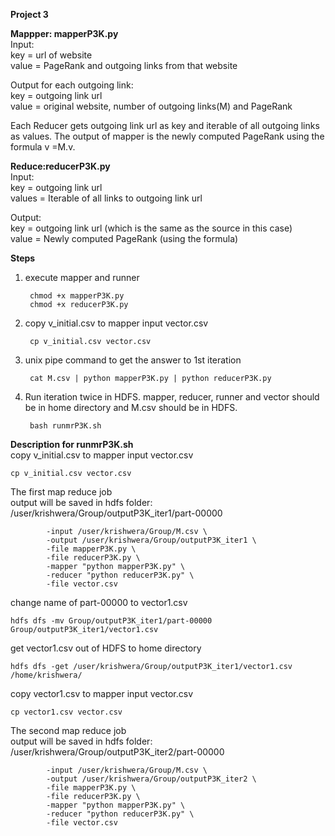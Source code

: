 **Project 3**

**Mappper: mapperP3K.py**  
Input:  
key = url of website  
value = PageRank and outgoing links from that website 
 
Output for each outgoing link:  
key = outgoing link url   
value = original website, number of outgoing links(M) and PageRank 
 
Each Reducer gets outgoing link url as key and iterable of all outgoing links as values. The output of mapper is the newly computed PageRank using the formula v =M.v. 
 
**Reduce:reducerP3K.py**  
Input:  
key = outgoing link url  
values = Iterable of all links to outgoing link url  

Output:  
key = outgoing link url (which is the same as the source in this case)   
value = Newly computed PageRank (using the formula) 

**Steps**  

1. execute mapper and runner

        chmod +x mapperP3K.py 
        chmod +x reducerP3K.py 
2. copy v_initial.csv to mapper input vector.csv

        cp v_initial.csv vector.csv  
        
3. unix pipe command to get the answer to 1st iteration

        cat M.csv | python mapperP3K.py | python reducerP3K.py  
        
4. Run iteration twice in HDFS. mapper, reducer, runner and vector should be in home directory and M.csv should be in HDFS. 

        bash runmrP3K.sh  
        
**Description for runmrP3K.sh**  
copy v_initial.csv to mapper input vector.csv  

```cp v_initial.csv vector.csv  ```

The first map reduce job  
output will be saved in hdfs folder: /user/krishwera/Group/outputP3K_iter1/part-00000

```hadoop jar /usr/lib/hadoop-mapreduce/hadoop-streaming-2.6.0-cdh5.13.0.jar \
        -input /user/krishwera/Group/M.csv \
        -output /user/krishwera/Group/outputP3K_iter1 \
        -file mapperP3K.py \
        -file reducerP3K.py \
        -mapper "python mapperP3K.py" \
        -reducer "python reducerP3K.py" \
        -file vector.csv 
```
change name of part-00000 to vector1.csv

```hdfs dfs -mv Group/outputP3K_iter1/part-00000 Group/outputP3K_iter1/vector1.csv ```
 
get vector1.csv out of HDFS to home directory

```hdfs dfs -get /user/krishwera/Group/outputP3K_iter1/vector1.csv /home/krishwera/ ```

copy vector1.csv to mapper input vector.csv 

```cp vector1.csv vector.csv```

The second map reduce job  
output will be saved in hdfs folder: /user/krishwera/Group/outputP3K_iter2/part-00000

```hadoop jar /usr/lib/hadoop-mapreduce/hadoop-streaming-2.6.0-cdh5.13.0.jar \
        -input /user/krishwera/Group/M.csv \
        -output /user/krishwera/Group/outputP3K_iter2 \
        -file mapperP3K.py \
        -file reducerP3K.py \
        -mapper "python mapperP3K.py" \
        -reducer "python reducerP3K.py" \
        -file vector.csv
```

